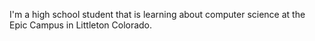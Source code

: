 I'm a high school student that is learning about computer science at the Epic Campus in Littleton Colorado.
